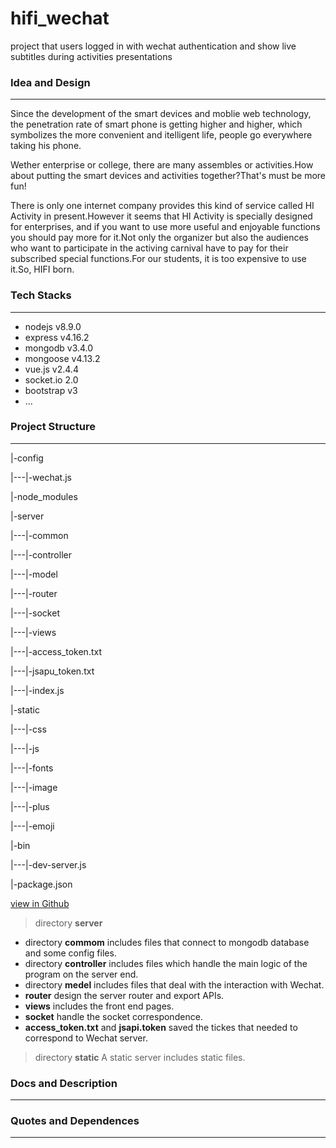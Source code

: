 # hifi_wechat
project that users logged in with wechat authentication and show live subtitles during activities presentations

### Idea and Design
***
Since the development of the smart devices and moblie web technology, the penetration rate of smart phone is getting higher and higher, which symbolizes the more convenient and itelligent life, people go everywhere taking his phone.

Wether enterprise or college, there are many assembles or activities.How about putting the smart devices and activities together?That's must be more fun!

There is only one internet company provides this kind of service called HI Activity in present.However it seems that HI Activity is specially designed for enterprises, and if you want to use more useful and enjoyable functions you should pay more for it.Not only the organizer but also the audiences who want to participate in the activing carnival have to pay for their subscribed special functions.For our students, it is too expensive to use it.So, HIFI born.

### Tech Stacks
***
* nodejs v8.9.0
* express v4.16.2
* mongodb v3.4.0
* mongoose v4.13.2
* vue.js v2.4.4
* socket.io 2.0
* bootstrap v3
* ...

### Project Structure
***
|-config

|---|-wechat.js

|-node_modules

|-server

|---|-common

|---|-controller

|---|-model

|---|-router

|---|-socket

|---|-views

|---|-access_token.txt

|---|-jsapu_token.txt

|---|-index.js

|-static

|---|-css

|---|-js

|---|-fonts

|---|-image

|---|-plus

|---|-emoji

|-bin

|---|-dev-server.js

|-package.json

[view in Github](https://github.com/PorYoung/hifi_wechat)

> directory **server**
* directory **commom** includes files that connect to  mongodb database and some config files.
* directory **controller** includes files which handle the main logic of the program on the server end.
* directory **medel** includes files that deal with the interaction with Wechat.
* **router** design the server router and export APIs.
* **views** includes the front end pages.
* **socket** handle the socket correspondence.
* **access_token.txt** and **jsapi.token** saved the tickes that needed to correspond to Wechat server.

> directory **static**
  A static server includes static files.

### Docs and Description
***

### Quotes and Dependences
***
